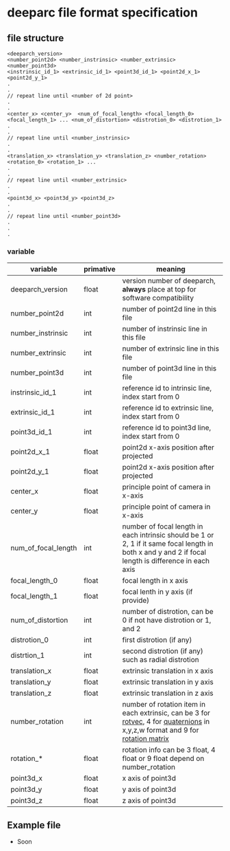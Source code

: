 # deeparc file format specification

## file structure

```
<deeparch_version> 
<number_point2d> <number_instrinsic> <number_extrinsic> <number_point3d>
<instrinsic_id_1> <extrinsic_id_1> <point3d_id_1> <point2d_x_1> <point2d_y_1>
.
.
// repeat line until <number of 2d point>
.
.
<center_x> <center_y>  <num_of_focal_length> <focal_length_0> <focal_length_1> ... <num_of_distortion> <distrotion_0> <distrotion_1>
.
.
// repeat line until <number_instrinsic>
.
.
<translation_x> <translation_y> <translation_z> <number_rotation> <rotation_0> <rotation_1> ...  
.
.
// repeat line until <number_extrinsic>
.
.
<point3d_x> <point3d_y> <point3d_z>
.
.
// repeat line until <number_point3d>
.
.
.
```

### variable

| variable | primative | meaning |
| -------------- | ------------- | --------- |
| deeparch_version | float | version number of deeparch, **always** place at top for software compatibility | 
| number_point2d | int | number of point2d line in this file |
| number_instrinsic | int | number of instrinsic line in this file |
| number_extrinsic | int | number of extrinsic line in this file |
| number_point3d | int | number of point3d line in this file |
| instrinsic_id_1 | int | reference id to intrinsic line, index start from 0 |
| extrinsic_id_1 | int | reference id to extrinsic line, index start from 0 |
| point3d_id_1 | int | reference id to point3d line, index start from 0  |
| point2d_x_1 | float | point2d x-axis position after projected |
| point2d_y_1 | float | point2d x-axis position after projected |
| center_x | float | principle point of camera in x-axis |
| center_y | float | principle point of camera in x-axis |
| num_of_focal_length | int | number of focal length in each intrinsic should be 1 or 2, 1 if it same focal length in both x and y and 2 if focal length is difference in each axis |
| focal_length_0 | float | focal length in x axis |
| focal_length_1 | float | focal lenth in y axis (if provide) |
| num_of_distortion | int | number of distrotion, can be 0 if not have distrotion or 1, and 2 |
| distrotion_0 | int | first distrotion (if any) |
| distrtion_1 | int | second distrotion (if any) such as radial distrotion |
| translation_x | float | extrinsic translation in x axis | 
| translation_y | float | extrinsic translation in y axis | 
| translation_z | float | extrinsic translation in z axis | 
| number_rotation | int | number of rotation item in each extrinsic, can be 3 for [rotvec](https://docs.scipy.org/doc/scipy/reference/generated/scipy.spatial.transform.Rotation.from_rotvec.html#scipy.spatial.transform.Rotation.from_rotvec), 4 for [quaternions](https://docs.scipy.org/doc/scipy/reference/generated/scipy.spatial.transform.Rotation.as_quat.html#scipy.spatial.transform.Rotation.as_quat) in x,y,z,w format and 9 for [rotation matrix](https://docs.scipy.org/doc/scipy/reference/generated/scipy.spatial.transform.Rotation.as_matrix.html#scipy.spatial.transform.Rotation.as_matrix) |
| rotation_* | float | rotation info can be 3 float, 4 float or 9 float depend on number_rotation |
| point3d_x | float | x axis of point3d |
| point3d_y | float | y axis of point3d |
| point3d_z | float | z axis of point3d |

## Example file
- Soon
